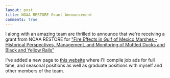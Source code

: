 ```yaml
---
layout: post
title: NOAA RESTORE Grant Announcement 
comments: true
---
```


I along with an amazing team are thrilled to announce that we're receiving a grant from NOAA RESTORE for ["Fire Effects in Gulf of Mexico Marshes - Historical Perspectives, Management, and Monitoring of Mottled Ducks and Black and Yellow Rails"](https://restoreactscienceprogram.noaa.gov/projects/marsh-birds-and-fire)

I've added a new page to [this website](https://aurielfournier.github.io/noaa_firebird/) where I'll compile job ads for full time, and seasonal positions as well as graduate positions with myself and other members of the team. 
